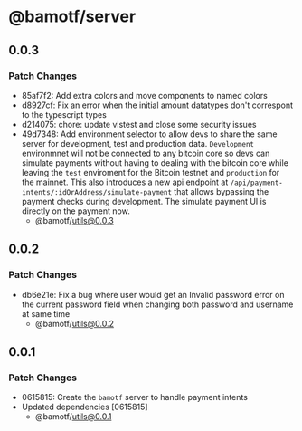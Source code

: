 # @bamotf/server

## 0.0.3

### Patch Changes

- 85af7f2: Add extra colors and move components to named colors
- d8927cf: Fix an error when the initial amount datatypes don't correspont to
  the typescript types
- d214075: chore: update vistest and close some security issues
- 49d7348: Add environment selector to allow devs to share the same server for
  development, test and production data. `Development` environmnet will not be
  connected to any bitcoin core so devs can simulate payments without having to
  dealing with the bitcoin core while leaving the `test` enviroment for the
  Bitcoin testnet and `production` for the mainnet. This also introduces a new
  api endpoint at `/api/payment-intents/:idOrAddress/simulate-payment` that
  allows bypassing the payment checks during development. The simulate payment
  UI is directly on the payment now.
  - @bamotf/utils@0.0.3

## 0.0.2

### Patch Changes

- db6e21e: Fix a bug where user would get an Invalid password error on the
  current password field when changing both password and username at same time
  - @bamotf/utils@0.0.2

## 0.0.1

### Patch Changes

- 0615815: Create the `bamotf` server to handle payment intents
- Updated dependencies [0615815]
  - @bamotf/utils@0.0.1
